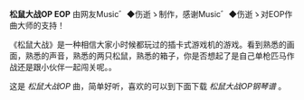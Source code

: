

**松鼠大战OP EOP** 由网友Music゛◆伤逝ゝ制作，感谢Music゛◆伤逝ゝ对EOP作曲大师的支持！

  

《松鼠大战》是一种相信大家小时候都玩过的插卡式游戏机的游戏。看到熟悉的画面，熟悉的声音，熟悉的两只松鼠，熟悉的箱子，你是否想起了是自己单枪匹马作战还是跟小伙伴一起闯关呢。。

  

这是 _松鼠大战OP_ 曲，简单好听，喜欢的可以到下面下载 _松鼠大战OP钢琴谱_ 。


